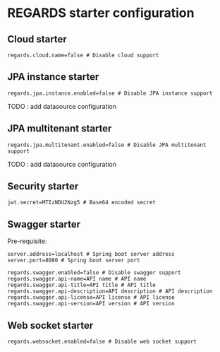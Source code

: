 # REGARDS starter configuration

## Cloud starter

```properties
regards.cloud.name=false # Disable cloud support
```
## JPA instance starter

```properties
regards.jpa.instance.enabled=false # Disable JPA instance support
```
TODO : add datasource configuration

## JPA multitenant starter

```properties
regards.jpa.multitenant.enabled=false # Disable JPA multitenant support
```
TODO : add datasource configuration

## Security starter

```properties
jwt.secret=MTIzNDU2Nzg5 # Base64 encoded secret
```

## Swagger starter

Pre-requisite:
```properties
server.address=localhost # Spring boot server address
server.port=8080 # Spring boot server port
```
```properties
regards.swagger.enabled=false # Disable swagger support
regards.swagger.api-name=API name # API name
regards.swagger.api-title=API title # API title
regards.swagger.api-description=API description # API description
regards.swagger.api-license=API license # API license
regards.swagger.api-version=API version # API version
```

## Web socket starter

```properties
regards.websocket.enabled=false # Disable web socket support
```

